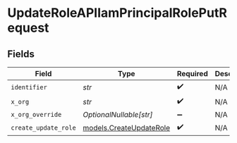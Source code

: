 # UpdateRoleAPIIamPrincipalRolePutRequest


## Fields

| Field                                                    | Type                                                     | Required                                                 | Description                                              |
| -------------------------------------------------------- | -------------------------------------------------------- | -------------------------------------------------------- | -------------------------------------------------------- |
| `identifier`                                             | *str*                                                    | :heavy_check_mark:                                       | N/A                                                      |
| `x_org`                                                  | *str*                                                    | :heavy_check_mark:                                       | N/A                                                      |
| `x_org_override`                                         | *OptionalNullable[str]*                                  | :heavy_minus_sign:                                       | N/A                                                      |
| `create_update_role`                                     | [models.CreateUpdateRole](../models/createupdaterole.md) | :heavy_check_mark:                                       | N/A                                                      |